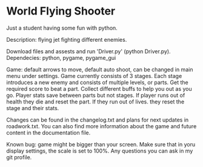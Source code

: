 # World Flying Shooter
 Just a student having some fun with python.

Description: flying jet fighting different enemies.

Download files and assests and run 'Driver.py' (python Driver.py).
Dependecies: python, pygame, pygame_gui

Game: default arrows to move, default auto shoot, can be changed in main menu under settings. Game currently consists of 3 stages.
Each stage introduces a new enemy and consists of multiple levels, or parts. Get the required score to beat a part. Collect different buffs to help you out as you go. Player stats save between parts but not stages. If player runs out of health they die and reset the part. If they run out of lives. they reset the stage and their stats. 

Changes can be found in the changelog.txt and plans for next updates in roadwork.txt. You can also find more information about the game and future content in the documentation file.

Known bug: game might be bigger than your screen. Make sure that in yoru display settings, the scale is set to 100%. Any questions you can ask in my git profile.

